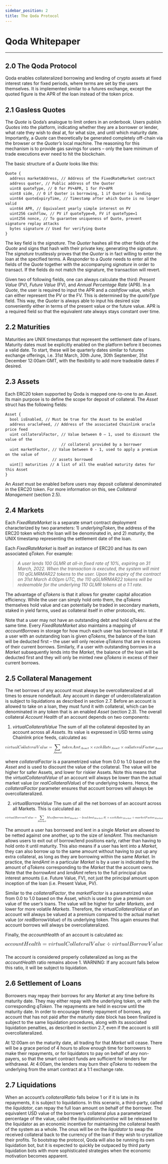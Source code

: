 ```yaml
---
sidebar_position: 2
title: The Qoda Protocol
---
```


# Qoda Whitepaper

---

## 2.0 The Qoda Protocol

Qoda enables collateralized borrowing and lending of crypto assets at fixed interest rates for fixed periods, where terms are set by the users themselves. It is implemented similar to a futures exchange, except the quoted figure is the APR of the loan instead of the token price.

## 2.1 Gasless Quotes

The *Quote* is Qoda’s analogue to limit orders in an orderbook. Users publish *Quotes* into the platform, indicating whether they are a borrower or lender, what rate they wish to deal at, for what size, and until which maturity date. Importantly, a *Quote* can theoretically be generated completely off-chain via the browser or the *Quoter’s* local machine. The reasoning for this mechanism is to provide gas savings for users – only the bare minimum of trade executions ever need to hit the blockchain.

The basic structure of a *Quote* looks like this:

```
Quote {
  address marketAddress, // Address of the FixedRateMarket contract
  address quoter, // Public address of the Quoter
  uint8 quoteType, // 0 for PV+APR, 1 for FV+APR
  uint8 side, // 0 if Quoter is borrowing, 1 if Quoter is lending
  uint64 quoteExpiryTime, // Timestamp after which Quote is no longer valid
  uint64 APR, // Equivalent yearly simple interest on PV
  uint256 cashflow, // PV if quoteType=0, FV if quoteType=1
  uint256 nonce, // To guarantee uniqueness of Quote, prevent signature replay attacks
  bytes signature // Used for verifying Quote
}
```

The key field is the *signature*. The *Quoter* hashes all the other fields of the *Quote* and signs that hash with their private key, generating the *signature*. The *signature* trustlessly proves that the *Quoter* is in fact willing to enter the loan at the specified terms. A *Responder* to a *Quote* needs to enter all the fields of the *Quote* together with the accompanying *signature* in order to transact. If the fields do not match the signature, the transaction will revert.

Given two of following fields, one can always calculate the third: *Present Value* (PV), *Future Value* (FV), and *Annual Percentage Rate* (APR). In a *Quote*, the user is required to input the APR and a *cashflow* value, which can either represent the PV or the FV. This is determined by the *quoteType* field. This way, the *Quoter* is always able to input his desired size conveniently either in terms of the present value or the future value. APR is a required field so that the equivalent rate always stays constant over time.

## 2.2 Maturities

Maturities are UNIX timestamps that represent the settlement date of loans. Maturity dates must be explicitly enabled on the platform before it becomes a valid date. To start, these will be quarterly dates similar to futures exchange offerings, i.e. 31st March, 30th June, 30th September, 31st December 12:00am GMT, with the flexibility to add more tradeable dates if desired.

## 2.3 Assets

Each ERC20 token supported by Qoda is mapped one-to-one to an *Asset*. Its main purpose is to define the scope for deposit of collateral. The *Asset* struct has the following fields:

```
Asset {
  bool isEnabled, // Must be true for the Asset to be enabled
  address oracleFeed, // Address of the associated Chainlink oracle price feed
  uint collateralFactor, // Value between 0 – 1, used to discount the value of the
                         // collateral provided by a borrower
  uint marketFactor, // Value between 0 - 1, used to apply a premium on the value of
                     // assets borrowed
  uint[] maturities // A list of all the enabled maturity dates for this Asset 
}
```

An *Asset* must be enabled before users may deposit collateral denominated in the ERC20 token. For more information on this, see *Collateral Management* (section 2.5).

## 2.4 Markets

Each *FixedRateMarket* is a separate smart contract deployment characterized by two parameters: 1) *underlyingToken*, the address of the ERC20 token which the loan will be denominated in, and 2) *maturity*, the UNIX timestamp representing the settlement date of the loan.

Each *FixedRateMarket* is itself an instance of ERC20 and has its own associated *qToken*. For example:

> *A user lends 100 GLMR at all-in fixed rate of 10%, expiring on 31 March, 2022. When the transaction is executed, the system will mint 110 qGLMRMAR22 tokens to the user. Upon the expiry of the contract on 31st March 4:00pm UTC, the 110 qGLMRMAR22 tokens will be redeemable for the underlying 110 GLMR tokens at a 1:1 rate.*

The advantage of *qTokens* is that it allows for greater capital allocation efficiency. While the user can simply hold onto them, the *qTokens* themselves hold value and can potentially be traded in secondary markets, staked in yield farms, used as collateral itself in other protocols, etc.

Note that a user may not have an outstanding debt and hold *qTokens* at the same time. Every *FixedRateMarket* also maintains a mapping of *accountBorrows* in storage for how much each user has borrowed in total. If a user with an outstanding loan is given *qTokens*, the balance of the loan will be deducted first – the user will only receive *qTokens* that are in excess of their current borrows. Similarly, if a user with outstanding borrows in a *Market* subsequently lends into the *Market*, the balance of the loan will be deducted first and they will only be minted new *qTokens* in excess of their current borrows.

## 2.5 Collateral Management

The net borrows of any account must always be overcollateralized at all times to ensure nondefault. Any account in danger of undercollateralization is subject to liquidations as described in section 2.7. Before an account is allowed to take on a loan, they must fund it with collateral, which can be denominated in any token that is an enabled *Asset* (section 2.3). The overall collateral *Account Health* of an account depends on two components:

1. *virtualCollateralValue* The sum of all the collateral deposited by an account across all *Assets*. Its value is expressed in USD terms using Chainlink price feeds, calculated as:


<center>
  <img src="/img/whitepaper/qoda-protocol/eq1_alt.png"></img>
</center>


where *collateralFactor* is a parametrized value from 0.0 to 1.0 based on the *Asset* and is used to discount the value of the collateral. The value will be higher for safer Assets, and lower for riskier Assets. Note this means that the *virtualCollateralValue* of an account will always be lower than the actual market value (or *realCollateralValue*) of the underlying tokens. Hence, the *collateralFactor* parameter ensures that account borrows will always be overcollateralized.

2. *virtualBorrowValue* The sum of all the net borrows of an account across all Markets. This is calculated as:


<center>
  <img src="/img/whitepaper/qoda-protocol/eq2_alt.png"></img>
</center>


The amount a user has borrowed and lent in a single *Market* are allowed to be netted against one another, up to the size of *lendAmt*. This mechanism allows users to exit out of borrow/lend positions early, rather than having to hold onto it until maturity. This also means if a user has lent into a *Market*, they can also borrow up to the same amount without having to put up any extra collateral, as long as they are borrowing within the same *Market*. In practice, the *lendAmt* in a particular *Market* is by a user is indicated by the amount of *qTokens* corresponding to the *Market* that the account owns. Note that the *borrowAmt* and *lendAmt* refers to the full principal plus interest amounts (i.e. Future Value, FV), not just the principal amount upon inception of the loan (i.e. Present Value, PV).

Similar to the *collateralFactor*, the *marketFactor* is a parametrized value from 0.0 to 1.0 based on the Asset, which is used to give a premium on value of the user’s loans. The value will be higher for safer *Markets*, and lower for more volatile *Markets*. Therefore, the *virtualCollateralValue* of an account will always be valued at a premium compared to the actual market value (or *realBorrowValue*) of its underlying token. This again ensures that account borrows will always be overcollateralized.

Finally, the *accountHealth* of an account is calculated as:


<center>
  <img src="/img/whitepaper/qoda-protocol/eq3.png"></img>
</center>


The account is considered properly collateralized as long as the *accountHealth* ratio remains above 1. WARNING: If any account falls below this ratio, it will be subject to liquidation.

## 2.6 Settlement of Loans

Borrowers may repay their borrows for any *Market* at any time before its maturity date. They may either repay with the underlying token, or with the corresponding *qToken*. The repayments are held in escrow until the maturity date. In order to encourage timely repayment of borrows, any account that has not paid after the maturity date block has been finalized is subject to the same liquidation procedures, along with its associated liquidation penalties, as described in section 2.7, even if the account is still overcollateralized.

At 12:00am on the maturity date, all trading for that *Market* will cease. There will be a grace period of 4 hours to allow enough time for borrowers to make their repayments, or for liquidators to pay on behalf of any non-payers, so that the smart contract funds are sufficient for lenders for withdrawal. At 4:00am, the lenders may burn their *qTokens* to redeem the underlying from the smart contract at a 1:1 exchange rate.

## 2.7 Liquidations

When an account’s *collateralRatio* falls below 1 or if it is late in its repayments, it is subject to liquidations. In this scenario, a third-party, called the *liquidator*, can repay the full loan amount on behalf of the borrower. The equivalent USD value of the borrower’s collateral plus a parameterized percentage of the value, called the *liquidationIncentive* will be released to the liquidator as an economic incentive for maintaining the collateral health of the system as a whole. The onus will be on the *liquidator* to swap the received collateral back to the currency of the loan if they wish to crystallize their profits. To bootstrap the protocol, Qoda will also be running its own liquidation bot, but it is expected to quickly be outpaced by third party liquidation bots with more sophisticated strategies when the economic motivation becomes apparent.
